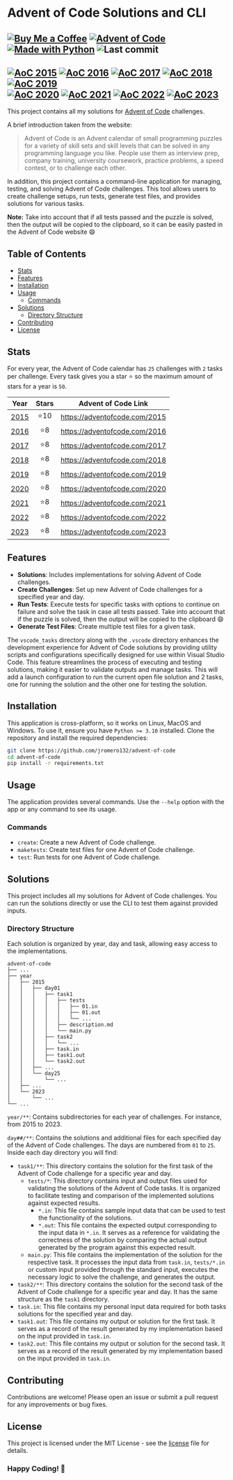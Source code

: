 # Advent of Code Solutions and CLI

[![Buy Me a Coffee](https://img.shields.io/badge/Buy%20Me%20a%20Coffee-ffdd00?logo=buy-me-a-coffee&logoColor=black)](https://buymeacoffee.com/jromero132 "Buy Me a Coffee - jromero132")
[![Advent of Code](https://img.shields.io/badge/Advent%20of%20Code-ffff66?logo=adventofcode&logoColor=000)](https://adventofcode.com/ "Advent of Code homepage")
[![Made with Python](https://img.shields.io/badge/Python->=3.10-blue?logo=python&logoColor=white)](https://python.org "Go to Python homepage")
![Last commit](https://img.shields.io/github/last-commit/jromero132/advent-of-code "Last commit")
---
[![AoC 2015](https://img.shields.io/badge/2015-⭐%2010-gray?logo=adventofcode&labelColor=8a2be2)](https://adventofcode.com/2015)
[![AoC 2016](https://img.shields.io/badge/2016-⭐%208-gray?logo=adventofcode&labelColor=8a2be2)](https://adventofcode.com/2016)
[![AoC 2017](https://img.shields.io/badge/2017-⭐%208-gray?logo=adventofcode&labelColor=8a2be2)](https://adventofcode.com/2017)
[![AoC 2018](https://img.shields.io/badge/2018-⭐%208-gray?logo=adventofcode&labelColor=8a2be2)](https://adventofcode.com/2018)
[![AoC 2019](https://img.shields.io/badge/2019-⭐%208-gray?logo=adventofcode&labelColor=8a2be2)](https://adventofcode.com/2019)  
[![AoC 2020](https://img.shields.io/badge/2020-⭐%208-gray?logo=adventofcode&labelColor=8a2be2)](https://adventofcode.com/2020)
[![AoC 2021](https://img.shields.io/badge/2021-⭐%208-gray?logo=adventofcode&labelColor=8a2be2)](https://adventofcode.com/2021)
[![AoC 2022](https://img.shields.io/badge/2022-⭐%208-gray?logo=adventofcode&labelColor=8a2be2)](https://adventofcode.com/2022)
[![AoC 2023](https://img.shields.io/badge/2023-⭐%208-gray?logo=adventofcode&labelColor=8a2be2)](https://adventofcode.com/2023)
---
This project contains all my solutions for [Advent of Code](https://adventofcode.com/) challenges.

A brief introduction taken from the website:
> Advent of Code is an Advent calendar of small programming puzzles for a variety of skill sets and skill levels that can be solved in any programming language you like. People use them as interview prep, company training, university coursework, practice problems, a speed contest, or to challenge each other.

In addition, this project contains a command-line application for managing, testing, and solving
Advent of Code challenges. This tool allows users to create challenge setups, run tests, generate
test files, and provides solutions for various tasks.

**Note:** Take into account that if all tests passed and the puzzle is solved, then the output will
be copied to the clipboard, so it can be easily pasted in the Advent of Code website 😄

## Table of Contents

- [Stats](#stats)
- [Features](#features)
- [Installation](#installation)
- [Usage](#usage)
    - [Commands](#commands)
- [Solutions](#solutions)
    - [Directory Structure](#directory-structure)
- [Contributing](#contributing)
- [License](#license)

## Stats

For every year, the Advent of Code calendar has `25` challenges with `2` tasks per challenge. Every task gives you a star ⭐️ so the maximum amount of stars for a year is `50`.

| Year | Stars | Advent of Code Link |
| :--: | :---: | :--: |
| [2015](year/2015) | ⭐️10  | https://adventofcode.com/2015 |
| [2016](year/2016) | ⭐️8  | https://adventofcode.com/2016 |
| [2017](year/2017) | ⭐️8  | https://adventofcode.com/2017 |
| [2018](year/2018) | ⭐️8  | https://adventofcode.com/2018 |
| [2019](year/2019) | ⭐️8  | https://adventofcode.com/2019 |
| [2020](year/2020) | ⭐️8  | https://adventofcode.com/2020 |
| [2021](year/2021) | ⭐️8  | https://adventofcode.com/2021 |
| [2022](year/2022) | ⭐️8  | https://adventofcode.com/2022 |
| [2023](year/2023) | ⭐️8  | https://adventofcode.com/2023 |

## Features

- **Solutions**: Includes implementations for solving Advent of Code challenges.
- **Create Challenges**: Set up new Advent of Code challenges for a specified year and day.
- **Run Tests**: Execute tests for specific tasks with options to continue on failure and solve the
task in case all tests passed. Take into account that if the puzzle is solved, then the output will
be copied to the clipboard 😄
- **Generate Test Files**: Create multiple test files for a given task.

The `vscode_tasks` directory along with the `.vscode` directory enhances the development experience
for Advent of Code solutions by providing utility scripts and configurations specifically designed
for use within Visual Studio Code. This feature streamlines the process of executing and testing
solutions, making it easier to validate outputs and manage tasks. This will add a launch
configuration to run the current open file solution and 2 tasks, one for running the solution and
the other one for testing the solution.

## Installation

This application is cross-platform, so it works on Linux, MacOS and Windows. To use it, ensure you
have `Python >= 3.10` installed. Clone the repository and install the required dependencies:

```bash
git clone https://github.com/jromero132/advent-of-code
cd advent-of-code
pip install -r requirements.txt
```

## Usage

The application provides several commands. Use the `--help` option with the app or any command to
see its usage.

### Commands

- `create`: Create a new Advent of Code challenge.
- `maketests`: Create test files for one Advent of Code challenge.
- `test`: Run tests for one Advent of Code challenge.

## Solutions

This project includes all my solutions for Advent of Code challenges. You can run the solutions
directly or use the CLI to test them against provided inputs.

### Directory Structure

Each solution is organized by year, day and task, allowing easy access to the implementations.

```tree
advent-of-code
├── ...
├── year
│   ├── 2015
│   │   ├── day01
│   │   │   ├── task1
│   │   │   │   ├── tests
│   │   │   │   │   ├── 01.in
│   │   │   │   │   ├── 01.out
│   │   │   │   │   └── ...
│   │   │   │   ├── description.md
│   │   │   │   └── main.py
│   │   │   ├── task2
│   │   │   │   └── ...
│   │   │   ├── task.in
│   │   │   ├── task1.out
│   │   │   └── task2.out
│   │   ├── ...
│   │   └── day25
│   │       └── ...
│   ├── ...
│   └── 2023
│       └── ...
└── ...
```

`year/**`: Contains subdirectories for each year of challenges. For instance, from 2015 to 2023.

`day##/**`: Contains the solutions and additional files for each specified day of the Advent of Code
challenges. The days are numbered from `01` to `25`. Inside each day directory you will find:

- `task1/**`: This directory contains the solution for the first task of the Advent of Code
challenge for a specific year and day.
    - `tests/*`: This directory contains input and output files used for validating the solutions of
    the Advent of Code tasks. It is organized to facilitate testing and comparison of the
    implemented solutions against expected results.
        - `*.in`: This file contains sample input data that can be used to test the functionality of
        the solutions.
        - `*.out`: This file contains the expected output corresponding to the input data in `*.in`.
        It serves as a reference for validating the correctness of the solution by comparing the
        actual output generated by the program against this expected result.
    - `main.py`: This file contains the implementation of the solution for the respective task. It
    processes the input data from `task.in`, `tests/*.in` or custom input provided through the
    standard input, executes the necessary logic to solve the challenge, and generates the output.
- `task2/**`: This directory contains the solution for the second task of the Advent of Code
challenge for a specific year and day. It has the same structure as the `task1` directory.
- `task.in`: This file contains my personal input data required for both tasks solutions for the
specified year and day.
- `task1.out`: This file contains my output or solution for the first task. It serves as a record
of the result generated by my implementation based on the input provided in `task.in`.
- `task2.out`: This file contains my output or solution for the second task. It serves as a record
of the result generated by my implementation based on the input provided in `task.in`.

## Contributing

Contributions are welcome! Please open an issue or submit a pull request for any improvements or bug
fixes.

## License

This project is licensed under the MIT License - see the [license](license) file for details.

### Happy Coding! 🚀
